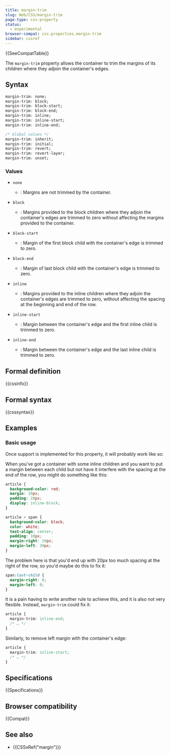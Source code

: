 ```yaml
---
title: margin-trim
slug: Web/CSS/margin-trim
page-type: css-property
status:
  - experimental
browser-compat: css.properties.margin-trim
sidebar: cssref
---
```

{{SeeCompatTable}}

The `margin-trim` property allows the container to trim the margins of its children where they adjoin the container's edges.

## Syntax

```css
margin-trim: none;
margin-trim: block;
margin-trim: block-start;
margin-trim: block-end;
margin-trim: inline;
margin-trim: inline-start;
margin-trim: inline-end;

/* Global values */
margin-trim: inherit;
margin-trim: initial;
margin-trim: revert;
margin-trim: revert-layer;
margin-trim: unset;
```

### Values

- `none`

  - : Margins are not trimmed by the container.

- `block`

  - : Margins provided to the block children where they adjoin the container's edges are trimmed to zero without affecting the margins provided to the container.

- `block-start`

  - : Margin of the first block child with the container's edge is trimmed to zero.

- `block-end`

  - : Margin of last block child with the container's edge is trimmed to zero.

- `inline`

  - : Margins provided to the inline children where they adjoin the container's edges are trimmed to zero, without affecting the spacing at the beginning and end of the row.

- `inline-start`

  - : Margin between the container's edge and the first inline child is trimmed to zero.

- `inline-end`
  - : Margin between the container's edge and the last inline child is trimmed to zero.

## Formal definition

{{cssinfo}}

## Formal syntax

{{csssyntax}}

## Examples

### Basic usage

Once support is implemented for this property, it will probably work like so:

When you've got a container with some inline children and you want to put a margin between each child but not have it interfere with the spacing at the end of the row, you might do something like this:

```css
article {
  background-color: red;
  margin: 20px;
  padding: 20px;
  display: inline-block;
}

article > span {
  background-color: black;
  color: white;
  text-align: center;
  padding: 10px;
  margin-right: 20px;
  margin-left: 30px;
}
```

The problem here is that you'd end up with 20px too much spacing at the right of the row, so you'd maybe do this to fix it:

```css
span:last-child {
  margin-right: 0;
  margin-left: 0;
}
```

It is a pain having to write another rule to achieve this, and it is also not very flexible. Instead, `margin-trim` could fix it:

```css
article {
  margin-trim: inline-end;
  /* … */
}
```

Similarly, to remove left margin with the container's edge:

```css
article {
  margin-trim: inline-start;
  /* … */
}
```

## Specifications

{{Specifications}}

## Browser compatibility

{{Compat}}

## See also

- {{CSSxRef("margin")}}
